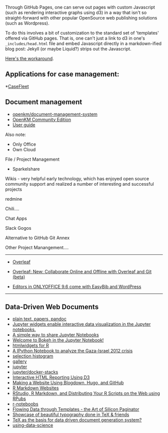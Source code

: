 
Through GitHub Pages, one can serve out pages with custom Javascript (such as rendering interactive graphs using d3) in a way that isn't so straight-forward with other popular OpenSource web publishing solutions (such as Wordpress).

To do this involves a bit of customization to the standard set of 'templates' offered via GitHub pages. That is, one can't just a link to d3 in one's `_includes/head.html` file and embed Javascript directly in a markdown-ified blog post: Jekyll (or maybe Liquid?) strips out the Javascript.

[Here's the workaround](http://blog.emmatosch.com/2016/03/09/using-custom-javascript-in-jekyll-blogs.html).



## Applications for case management:

*[CaseFleet](https://www.capterra.com/p/155618/CaseFleet/)


## Document management

* [openkm/document-management-system](https://github.com/openkm/document-management-system)
* [OpenKM Community Edition](https://www.openkm.com/en/open-source-document-management-system.html)
* [User guide](https://docs.openkm.com/kcenter/view/okm-6.3-com/user-guide.html)


Also note:

- Only Office
- Own Cloud

File / Project Management

- Sparkelshare

Wikis - very helpful early technology, which has enjoyed open source community support and realized a number of interesting and successful projects

redmine

Chili....

Chat Apps

Slack
Gogos

Alternative to GitHub
Git Annex

Other Project Manangement....


---

* [Overleaf](https://www.overleaf.com/benefits)
* [Overleaf: New: Collaborate Online and Offline with Overleaf and Git (beta)](https://www.overleaf.com/blog/195-new-collaborate-online-and-offline-with-overleaf-and-git-beta#.WtN1w4jwZPY)


* [Editors in ONLYOFFICE 9.6 come with EasyBib and WordPress](http://www.onlyoffice.com/blog/2018/03/editors-in-onlyoffice-9-6-come-with-easybib-and-wordpress/)

---

## Data-Driven Web Documents

* [plain text, papers, pandoc](https://kieranhealy.org/blog/archives/2014/01/23/plain-text/)
* [Jupyter widgets enable interactive data visualization in the Jupyter notebooks.](http://jupyter.org/widgets.html)
* [A simple way to share Jupyter Notebooks](https://nbviewer.jupyter.org/)
* [Welcome to Bokeh in the Jupyter Notebook!](https://nbviewer.jupyter.org/github/bokeh/bokeh-notebooks/blob/master/index.ipynb)
* [htmlwidgets for R ](http://www.htmlwidgets.org/)
* [A IPython Notebook to analyze the Gaza-Israel 2012 crisis](https://nbviewer.jupyter.org/gist/darribas/4121857)
* [selection histogram](https://demo.bokehplots.com/apps/selection_histogram)
* [gallery](https://bokeh.pydata.org/en/latest/docs/gallery.html)
* [jupyter](https://nbviewer.jupyter.org/)
* [jupyter/docker-stacks](https://github.com/jupyter/docker-stacks)
* [Interactive HTML Reporting Using D3](http://www.mwsug.org/proceedings/2014/DV/MWSUG-2014-DV09.pdf)
* [Making a Website Using Blogdown, Hugo, and GitHub ](https://proquestionasker.github.io/blog/Making_Site/)
* [R Markdown Websites](http://rmarkdown.rstudio.com/lesson-13.html)
* [RStudio, R Markdown, and Distributing Your R Scripts on the Web using RPubs](https://www.safaribooksonline.com/blog/2014/01/29/rstudio-r-markdown-r-scripts-rpubs/)
* [r-noteboobs](https://blog.rstudio.com/2016/10/05/r-notebooks/)
* [Flowing Data through Templates - the Art of Silicon Paginator](https://www.siliconpublishing.com/blog/2016/04/flowing-data-through-templates-the-art-of-silicon-paginator)
* [Showcase of beautiful typography done in TeX & friends](https://tex.stackexchange.com/questions/1319/showcase-of-beautiful-typography-done-in-tex-friends/50140#50140)
* [TeX as the basis for data driven document generation system?](https://tex.stackexchange.com/questions/65404/tex-as-the-basis-for-data-driven-document-generation-system)
* [using-data-science](https://content.pivotal.io/blog/using-data-science-to-make-sense-of-unstructured-texta)
